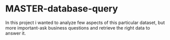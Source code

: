 # MASTER-database-query
In this project i wanted to analyze few aspects of this particular dataset, but more important-ask business questions and retrieve the right data to answer it.
